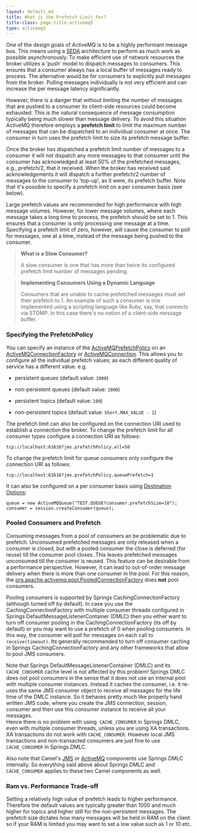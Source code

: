 ```yaml
---
layout: default_md
title: What is the Prefetch Limit For? 
title-class: page-title-activemq5
type: activemq5
---
```


One of the design goals of ActiveMQ is to be a highly performant message bus. This means using a [SEDA](seda) architecture to perform as much work as possible asynchronously. To make efficient use of network resources the broker utilizes a 'push' model to dispatch messages to consumers. This ensures that a consumer always has a local buffer of messages ready to process. The alternative would be for consumers to explicitly pull messages from the broker. Pulling messages individually is not very efficient and can increase the per message latency significantly.

However, there is a danger that without limiting the number of messages that are pushed to a consumer its client-side resources could become exhausted. This is the natural consequence of message consumption typically being much slower than message delivery. To avoid this situation ActiveMQ therefore employs a **prefetch limit** to limit the maximum number of messages that can be dispatched to an individual consumer at once. The consumer in turn uses the prefetch limit to size its prefetch message buffer.

Once the broker has dispatched a prefetch limit number of messages to a consumer it will not dispatch any more messages to that consumer until the consumer has acknowledged at least 50% of the prefetched messages, e.g., prefetch/2, that it received. When the broker has received said acknowledgements it will dispatch a further prefetch/2 number of messages to the consumer to 'top-up', as it were, its prefetch buffer. Note that it's possible to specify a prefetch limit on a per consumer basis (see below).

Large prefetch values are recommended for high performance with high message volumes. However, for lower message volumes, where each message takes a long time to process, the prefetch should be set to 1. This ensures that a consumer is only processing one message at a time. Specifying a prefetch limit of zero, however, will cause the consumer to poll for messages, one at a time, instead of the message being pushed to the consumer.

> **What is a Slow Consumer?**
> 
> A slow consumer is one that has more than twice its configured prefetch limit number of messages pending.

> **Implementing Consumers Using a Dynamic Language**
> 
> Consumers that are unable to cache prefetched messages must set their prefetch to 1. An example of such a consumer is one implemented using a scripting language like Ruby, say, that connects via STOMP. In this case there's no notion of a client-side message buffer.

### Specifying the PrefetchPolicy

You can specify an instance of the [ActiveMQPrefetchPolicy](http://activemq.apache.org/maven/apidocs/org/apache/activemq/ActiveMQPrefetchPolicy.html) on an [ActiveMQConnectionFactory](http://activemq.apache.org/maven/apidocs/org/apache/activemq/ActiveMQConnectionFactory.html) or [ActiveMQConnection](http://activemq.apache.org/maven/apidocs/org/apache/activemq/ActiveMQConnection.html). This allows you to configure all the individual prefetch values; as each different quality of service has a different value. e.g.

*   persistent queues (default value: `1000`)
    
*   non-persistent queues (default value: `1000`)
    
*   persistent topics (default value: `100`)
    
*   non-persistent topics (default value: `Short.MAX_VALUE - 1`)
    

The prefetch limit can also be configured on the connection URI used to establish a connection the broker. To change the prefetch limit for all consumer types configure a connection URI as follows:
```
tcp://localhost:61616?jms.prefetchPolicy.all=50
```
To change the prefetch limit for queue consumers only configure the connection URI as follows:
```
tcp://localhost:61616?jms.prefetchPolicy.queuePrefetch=1
```
It can also be configured on a per consumer basis using [Destination Options](destination-options):
```
queue = new ActiveMQQueue("TEST.QUEUE?consumer.prefetchSize=10");
consumer = session.createConsumer(queue);
```
### Pooled Consumers and Prefetch

Consuming messages from a pool of consumers an be problematic due to prefetch. Unconsumed prefetched messages are only released when a consumer is closed, but with a pooled consumer the close is deferred (for reuse) till the consumer pool closes. This leaves prefetched messages unconsumed till the consumer is reused. This feature can be desirable from a performance perspective. However, it can lead to out-of-order message delivery when there is more than one consumer in the pool. For this reason, the [org.apache.activemq.pool.PooledConnectionFactory](http://activemq.apache.org/maven/apidocs/org/apache/activemq/jms/pool/PooledConnectionFactory.html) does **not** pool consumers.

Pooling consumers is supported by Springs CachingConnectionFactory (although turned off by default). In case you use the CachingConnectionFactory with multiple consumer threads configured in Springs DefaultMessageListenerContainer (DMLC) then you either want to turn off consumer pooling in the CachingConnectionFactory (its off by default) or you may want to use a prefetch of 0 when pooling consumers. In this way, the consumer will poll for messages on each call to `receive(timeout)`. Its generally recommended to turn off consumer caching in Springs CachingConnectionFactory and any other frameworks that allow to pool JMS consumers.

Note that Springs DefaultMessageListenerContainer (DMLC) and its `CACHE_CONSUMER` cache level is not affected by this problem! Springs DMLC does not pool consumers in the sense that it does not use an internal pool with multiple consumer instances. Instead it caches the consumer, i.e. it re-uses the same JMS consumer object to receive all messages for the life time of the DMLC instance. So it behaves pretty much like properly hand written JMS code, where you create the JMS connection, session, consumer and then use this consumer instance to receive all your messages.  
Hence there is no problem with using  `CACHE_CONSUMER` in Springs DMLC, even with multiple consumer threads, unless you are using XA transactions. XA transactions do not work with `CACHE_CONSUMER`. However local JMS transactions and non-transacted consumers are just fine to use  `CACHE_CONSUMER` in Springs DMLC.

Also note that Camel's [JMS](http://camel.apache.org/FAQ/jms.html) or [ActiveMQ](http://camel.apache.org/activemq.html) components use Springs DMLC internally. So everything said above about Springs DMLC and  `CACHE_CONSUMER` applies to these two Camel components as well.

### Ram vs. Performance Trade-off

Setting a relatively high value of prefetch leads to higher performance. Therefore the default values are typically greater than 1000 and much higher for topics and higher still for the non-persistent messages. The prefetch size dictates how many messages will be held in RAM on the client so if your RAM is limited you may want to set a low value such as 1 or 10 etc.

